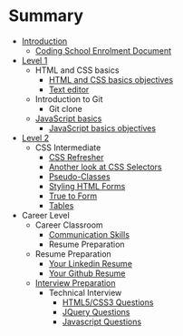 # Summary

* [Introduction](README.md)
   * [Coding School Enrolment Document](coding_school_enrolment_document.md)
* [Level 1](chapter1.md)
   * HTML and CSS basics
       * [HTML and CSS basics objectives](html_and_css_basics_objectives.md)
       * [Text editor](text_editor.md)
   * Introduction to Git
       * Git clone
   * [JavaScript basics](javascript_basics.md)
       * [JavaScript basics objectives](javascript_basics_objectives.md)
* [Level 2](level_2.md)
   * CSS Intermediate
       * [CSS Refresher](css_refresher.md)
       * [Another look at CSS Selectors](another_look_at_css_selectors.md)
       * [Pseudo-Classes](pseudo-classes.md)
       * [Styling HTML Forms](styling_html_forms.md)
       * [True to Form](true_to_form.md)
       * [Tables](tables.md)
* Career Level
   * Career Classroom
       * [Communication Skills](communication_skills.md)
       * Resume Preparation
   * Resume Preparation
       * [Your Linkedin Resume](your_linkedin_resume.md)
       * [Your Github Resume](your_github_resume.md)
   * [Interview Preparation](interview_preparation.md)
       * Technical Interview
           * [HTML5/CSS3 Questions](html5css3_questions.md)
           * [JQuery Questions](jquery_questions.md)
           * [Javascript Questions](javascript_questions.md)

